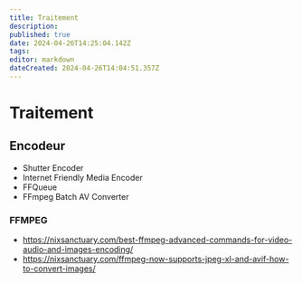 ```yaml
---
title: Traitement
description: 
published: true
date: 2024-04-26T14:25:04.142Z
tags: 
editor: markdown
dateCreated: 2024-04-26T14:04:51.357Z
---
```


# Traitement

## Encodeur

- Shutter Encoder
- Internet Friendly Media Encoder
- FFQueue
- FFmpeg Batch AV Converter

### FFMPEG

- <https://nixsanctuary.com/best-ffmpeg-advanced-commands-for-video-audio-and-images-encoding/>
- <https://nixsanctuary.com/ffmpeg-now-supports-jpeg-xl-and-avif-how-to-convert-images/>
